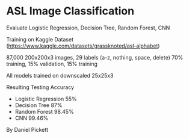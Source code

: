# ASL Image Classification

Evaluate Logistic Regression, Decision Tree, Random Forest, CNN

Training on Kaggle Dataset (https://www.kaggle.com/datasets/grassknoted/asl-alphabet)

87,000 200x200x3 images, 29 labels (a-z, nothing, space, delete)
70% training, 15% validation, 15% training

All models trained on downscaled 25x25x3

Resulting Testing Accuracy
- Logistic Regression 55%
- Decision Tree 87%
- Random Forest 98.45%
- CNN 99.46%

By Daniel Pickett
